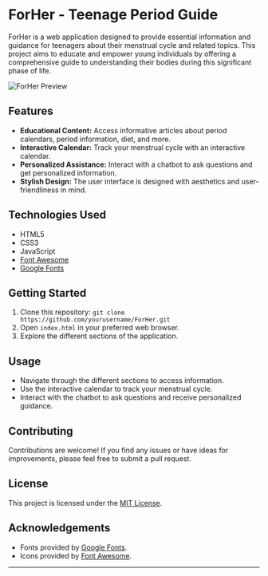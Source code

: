 # ForHer - Teenage Period Guide

ForHer is a web application designed to provide essential information and guidance for teenagers about their menstrual cycle and related topics. This project aims to educate and empower young individuals by offering a comprehensive guide to understanding their bodies during this significant phase of life.

![ForHer Preview](screenshot.png)

## Features

- **Educational Content:** Access informative articles about period calendars, period information, diet, and more.
- **Interactive Calendar:** Track your menstrual cycle with an interactive calendar.
- **Personalized Assistance:** Interact with a chatbot to ask questions and get personalized information.
- **Stylish Design:** The user interface is designed with aesthetics and user-friendliness in mind.

## Technologies Used

- HTML5
- CSS3
- JavaScript
- [Font Awesome](https://fontawesome.com/)
- [Google Fonts](https://fonts.google.com/)

## Getting Started

1. Clone this repository: `git clone https://github.com/yourusername/ForHer.git`
2. Open `index.html` in your preferred web browser.
3. Explore the different sections of the application.

## Usage

- Navigate through the different sections to access information.
- Use the interactive calendar to track your menstrual cycle.
- Interact with the chatbot to ask questions and receive personalized guidance.

## Contributing

Contributions are welcome! If you find any issues or have ideas for improvements, please feel free to submit a pull request.

## License

This project is licensed under the [MIT License](LICENSE).

## Acknowledgements

- Fonts provided by [Google Fonts](https://fonts.google.com/).
- Icons provided by [Font Awesome](https://fontawesome.com/).

---

